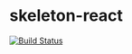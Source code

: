 # skeleton-react

[![Build Status](https://travis-ci.com/hdouhua/skeleton-react.svg?branch=master)](https://travis-ci.com/hdouhua/skeleton-react)
